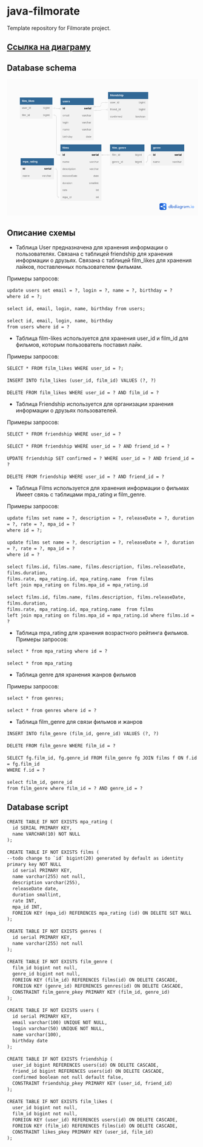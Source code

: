 # java-filmorate
Template repository for Filmorate project.

## [Ссылка на диаграму](https://dbdiagram.io/d/64535e91dca9fb07c47bd475)

## Database schema

![db_schema](src/main/resources/img/filmorate_db_schema.png)

## Описание схемы
* Таблица User предназначена для хранения информации о пользователях.
Связана с таблицей friendship для хранения информации о друзьях.
Связана с таблицей film_likes для хранения лайков, поставленных пользователем фильмам.

Примеры запросов:

```postgres-psql
update users set email = ?, login = ?, name = ?, birthday = ? 
where id = ?;

select id, email, login, name, birthday from users;

select id, email, login, name, birthday 
from users where id = ?

```

* Таблица film-likes используется для хранения user_id и film_id 
для фильмов, которым пользователь поставил лайк.

Примеры запросов:
```postgres-psql
SELECT * FROM film_likes WHERE user_id = ?;

INSERT INTO film_likes (user_id, film_id) VALUES (?, ?)

DELETE FROM film_likes WHERE user_id = ? AND film_id = ?

```

* Таблица Friendship используется для организации хранения 
информации о друзьях пользователей.

Примеры запросов:
```postgres-psql
SELECT * FROM friendship WHERE user_id = ?

SELECT * FROM friendship WHERE user_id = ? AND friend_id = ?

UPDATE friendship SET confirmed = ? WHERE user_id = ? AND friend_id = ?

DELETE FROM friendship WHERE user_id = ? AND friend_id = ?
```

* Таблица Films используется для хранения информации о фильмах
Имеет связь с таблицами mpa_rating и film_genre.

Примеры запросов:
```postgres-psql
update films set name = ?, description = ?, releaseDate = ?, duration = ?, rate = ?, mpa_id = ? 
where id = ?;

update films set name = ?, description = ?, releaseDate = ?, duration = ?, rate = ?, mpa_id = ? 
where id = ?

select films.id, films.name, films.description, films.releaseDate, films.duration, 
films.rate, mpa_rating.id, mpa_rating.name  from films 
left join mpa_rating on films.mpa_id = mpa_rating.id

select films.id, films.name, films.description, films.releaseDate, films.duration, 
films.rate, mpa_rating.id, mpa_rating.name  from films 
left join mpa_rating on films.mpa_id = mpa_rating.id where films.id = ?
```

* Таблица mpa_rating для хранения возрастного рейтинга фильмов.
Примеры запросов:

```postgres-psql
select * from mpa_rating where id = ?

select * from mpa_rating
```

* Таблица genre для хранения жанров фильмов

Примеры запросов:
```postgres-psql
select * from genres;

select * from genres where id = ?

```

* Таблица film_genre для связи фильмов и жанров

```postgres-psql
INSERT INTO film_genre (film_id, genre_id) VALUES (?, ?)

DELETE FROM film_genre WHERE film_id = ?

SELECT fg.film_id, fg.genre_id FROM film_genre fg JOIN films f ON f.id = fg.film_id 
WHERE f.id = ?

select film_id, genre_id 
from film_genre where film_id = ? AND genre_id = ?
```

## Database script

```postgres-psql
CREATE TABLE IF NOT EXISTS mpa_rating (
  id SERIAL PRIMARY KEY,
  name VARCHAR(10) NOT NULL
);

CREATE TABLE IF NOT EXISTS films (
--todo change to `id` bigint(20) generated by default as identity primary key NOT NULL
  id serial PRIMARY KEY,
  name varchar(255) not null,
  description varchar(255),
  releaseDate date,
  duration smallint,
  rate INT,
  mpa_id INT,
  FOREIGN KEY (mpa_id) REFERENCES mpa_rating (id) ON DELETE SET NULL
);

CREATE TABLE IF NOT EXISTS genres (
  id serial PRIMARY KEY,
  name varchar(255) not null
);

CREATE TABLE IF NOT EXISTS film_genre (
  film_id bigint not null,
  genre_id bigint not null,
  FOREIGN KEY (film_id) REFERENCES films(id) ON DELETE CASCADE,
  FOREIGN KEY (genre_id) REFERENCES genres(id) ON DELETE CASCADE,
  CONSTRAINT film_genre_pkey PRIMARY KEY (film_id, genre_id)
);

CREATE TABLE IF NOT EXISTS users (
  id serial PRIMARY KEY,
  email varchar(100) UNIQUE NOT NULL,
  login varchar(50) UNIQUE NOT NULL,
  name varchar(100),
  birthday date
);

CREATE TABLE IF NOT EXISTS friendship (
  user_id bigint REFERENCES users(id) ON DELETE CASCADE,
  friend_id bigint REFERENCES users(id) ON DELETE CASCADE,
  confirmed boolean not null default false,
  CONSTRAINT friendship_pkey PRIMARY KEY (user_id, friend_id)
);

CREATE TABLE IF NOT EXISTS film_likes (
  user_id bigint not null,
  film_id bigint not null,
  FOREIGN KEY (user_id) REFERENCES users(id) ON DELETE CASCADE,
  FOREIGN KEY (film_id) REFERENCES films(id) ON DELETE CASCADE,
  CONSTRAINT likes_pkey PRIMARY KEY (user_id, film_id)
);


```
